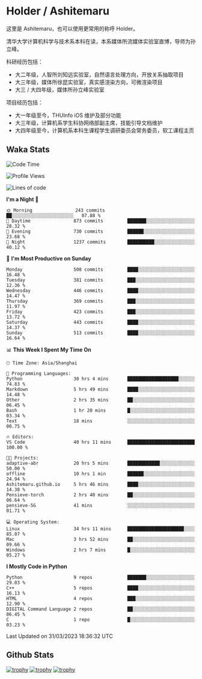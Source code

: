 # Holder / Ashitemaru

这里是 Ashitemaru，也可以使用更常用的称呼 Holder。

清华大学计算机科学与技术系本科在读，本系媒体所流媒体实验室直博，导师为孙立峰。

科研经历包括：

- 大二年级，人智所刘知远实验室，自然语言处理方向，开放关系抽取项目
- 大三年级，媒体所徐昆实验室，真实感渲染方向，可微渲染项目
- 大三 / 大四年级，媒体所孙立峰实验室

项目经历包括：

- 大一年级至今，THUInfo iOS 维护及部分功能
- 大三年级，计算机系学生科协网络部副主席，技能引导文档维护
- 大四年级至今，计算机系本科生课程学生调研委员会常务委员，软工课程主页

## Waka Stats

<!--START_SECTION:waka-->
![Code Time](http://img.shields.io/badge/Code%20Time-717%20hrs%2039%20mins-blue)

![Profile Views](http://img.shields.io/badge/Profile%20Views-17-blue)

![Lines of code](https://img.shields.io/badge/From%20Hello%20World%20I%27ve%20Written-1.8%20million%20lines%20of%20code-blue)

**I'm a Night 🦉** 

```text
🌞 Morning                243 commits         ██░░░░░░░░░░░░░░░░░░░░░░░   07.88 % 
🌆 Daytime                873 commits         ███████░░░░░░░░░░░░░░░░░░   28.32 % 
🌃 Evening                730 commits         ██████░░░░░░░░░░░░░░░░░░░   23.68 % 
🌙 Night                  1237 commits        ██████████░░░░░░░░░░░░░░░   40.12 % 
```
📅 **I'm Most Productive on Sunday** 

```text
Monday                   508 commits         ████░░░░░░░░░░░░░░░░░░░░░   16.48 % 
Tuesday                  381 commits         ███░░░░░░░░░░░░░░░░░░░░░░   12.36 % 
Wednesday                446 commits         ████░░░░░░░░░░░░░░░░░░░░░   14.47 % 
Thursday                 369 commits         ███░░░░░░░░░░░░░░░░░░░░░░   11.97 % 
Friday                   423 commits         ███░░░░░░░░░░░░░░░░░░░░░░   13.72 % 
Saturday                 443 commits         ████░░░░░░░░░░░░░░░░░░░░░   14.37 % 
Sunday                   513 commits         ████░░░░░░░░░░░░░░░░░░░░░   16.64 % 
```


📊 **This Week I Spent My Time On** 

```text
🕑︎ Time Zone: Asia/Shanghai

💬 Programming Languages: 
Python                   30 hrs 4 mins       ███████████████████░░░░░░   74.83 % 
Markdown                 5 hrs 49 mins       ████░░░░░░░░░░░░░░░░░░░░░   14.48 % 
Other                    2 hrs 35 mins       ██░░░░░░░░░░░░░░░░░░░░░░░   06.45 % 
Bash                     1 hr 20 mins        █░░░░░░░░░░░░░░░░░░░░░░░░   03.34 % 
Text                     18 mins             ░░░░░░░░░░░░░░░░░░░░░░░░░   00.75 % 

🔥 Editors: 
VS Code                  40 hrs 11 mins      █████████████████████████   100.00 % 

🐱‍💻 Projects: 
adaptive-abr             20 hrs 5 mins       ████████████░░░░░░░░░░░░░   50.00 % 
offline                  10 hrs 1 min        ██████░░░░░░░░░░░░░░░░░░░   24.94 % 
Ashitemaru.github.io     5 hrs 46 mins       ████░░░░░░░░░░░░░░░░░░░░░   14.38 % 
Pensieve-torch           2 hrs 40 mins       ██░░░░░░░░░░░░░░░░░░░░░░░   06.64 % 
pensieve-5G              41 mins             ░░░░░░░░░░░░░░░░░░░░░░░░░   01.71 % 

💻 Operating System: 
Linux                    34 hrs 11 mins      █████████████████████░░░░   85.07 % 
Mac                      3 hrs 52 mins       ██░░░░░░░░░░░░░░░░░░░░░░░   09.66 % 
Windows                  2 hrs 7 mins        █░░░░░░░░░░░░░░░░░░░░░░░░   05.27 % 
```

**I Mostly Code in Python** 

```text
Python                   9 repos             ███████░░░░░░░░░░░░░░░░░░   29.03 % 
C++                      5 repos             ████░░░░░░░░░░░░░░░░░░░░░   16.13 % 
HTML                     4 repos             ███░░░░░░░░░░░░░░░░░░░░░░   12.90 % 
DIGITAL Command Language 2 repos             ██░░░░░░░░░░░░░░░░░░░░░░░   06.45 % 
C                        1 repo              █░░░░░░░░░░░░░░░░░░░░░░░░   03.23 % 
```




 Last Updated on 31/03/2023 18:36:32 UTC
<!--END_SECTION:waka-->

## Github Stats

[![trophy](https://github-profile-trophy.vercel.app/?username=Ashitemaru&column=7)](https://github.com/Ashitemaru)
[![trophy](https://github-readme-stats.vercel.app/api?username=Ashitemaru&show_icons=true&include_all_commits=true)](https://github.com/Ashitemaru)
[![trophy](https://github-readme-stats.vercel.app/api/top-langs/?username=Ashitemaru&layout=compact)](https://github.com/Ashitemaru)

<!--
**Ashitemaru/Ashitemaru** is a ✨ _special_ ✨ repository because its `README.md` (this file) appears on your GitHub profile.

Here are some ideas to get you started:

- 🔭 I’m currently working on ...
- 🌱 I’m currently learning ...
- 👯 I’m looking to collaborate on ...
- 🤔 I’m looking for help with ...
- 💬 Ask me about ...
- 📫 How to reach me: ...
- 😄 Pronouns: ...
- ⚡ Fun fact: ...
-->

